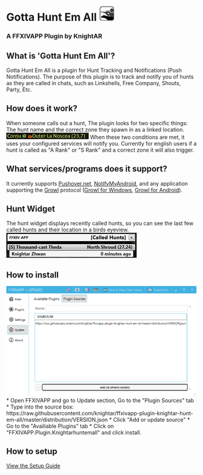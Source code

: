<h1>Gotta Hunt Em All <img src="https://raw.githubusercontent.com/KnightAR/ffxivapp-plugin-knightar-hunt-em-all/master/distribution/Logo.png"/></h1>
<h3>A FFXIVAPP Plugin by KnightAR</h3>

<h2>What is 'Gotta Hunt Em All'?</h2>
Gotta Hunt Em All is a plugin for Hunt Tracking and Notifications (Push Notifications). The purpose of this plugin is to track and notify you of hunts as they are called in chats, such as Linkshells, Free Company, Shouts, Party, Etc.

<h2>How does it work?</h2>
When someone calls out a hunt, The plugin looks for two specific things: The hunt name and the correct zone they spawn in as a linked location. <img src="https://raw.githubusercontent.com/KnightAR/ffxivapp-plugin-knightar-hunt-em-all/master/images/calledhunt.png"/> When these two conditions are met, it uses your configured services will notify you. Currently for english users if a hunt is called as "A Rank" or "S Rank" and a correct zone it will also trigger.

<h2>What services/programs does it support?</h2>
It currently supports <a href="http://www.pushover.net">Pushover.net</a>, <a href="http://www.notifymyandroid.com">NotifyMyAndroid</a>, and any application supporting the <a href="http://www.growl.info">Growl</a> protocol (<a href="http://www.growlforwindows.com/gfw/">Growl for Windows</a>, <a href="https://play.google.com/store/apps/details?id=com.growlforandroid.client&hl=en">Growl for Android</a>).

<h2>Hunt Widget</h2>
The hunt widget displays recently called hunts, so you can see the last few called hunts and their location in a birds eyeview.

<img src="https://raw.githubusercontent.com/KnightAR/ffxivapp-plugin-knightar-hunt-em-all/master/images/thehuntwidget.png"/>

<h2>How to install</h2>
<img src="https://raw.githubusercontent.com/KnightAR/ffxivapp-plugin-knightar-hunt-em-all/master/images/updatesouces.png" />
* Open FFXIVAPP and go to Update section, Go to the "Plugin Sources" tab
* Type into the source box: https://raw.githubusercontent.com/knightar/ffxivapp-plugin-knightar-hunt-em-all/master/distribution/VERSION.json
* Click "Add or update source"
* Go to the "Availiable Plugins" tab
* Click on "FFXIVAPP.Plugin.Knightarhuntemall" and click install.

<h2>How to setup</h2>
<a href="guide.md">View the Setup Guide</a>